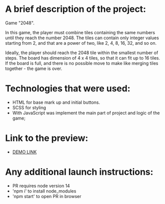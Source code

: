 # A brief description of the project:
 Game "2048".

 In this game, the player must combine tiles containing the same numbers until they reach the number 2048. The tiles can contain only integer values starting from 2, and that are a power of two, like 2, 4, 8, 16, 32, and so on.

Ideally, the player should reach the 2048 tile within the smallest number of steps. The board has dimension of 4 x 4 tiles, so that it can fit up to 16 tiles. If the board is full, and there is no possible move to make like merging tiles together - the game is over.

# Technologies that were used:
 - HTML for base mark up and initial buttons.
 - SCSS for styling
 - With JavaScript was implement the main part of project and logic of the game;

# Link to the preview:
  - [DEMO LINK](https://levchenko-dmytro.github.io/js_2048/)

# Any additional launch instructions:
  - PR requires node version 14
  - 'npm i' to install node_modules
  - 'npm start' to open PR in browser
